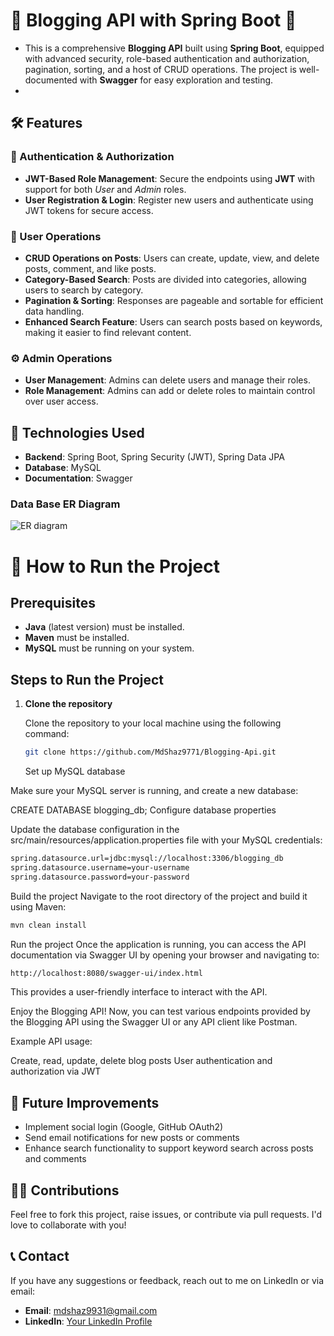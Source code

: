 # 🌟 Blogging API with Spring Boot 🌟

- This is a comprehensive **Blogging API** built using **Spring Boot**, equipped with advanced security, role-based authentication and authorization, pagination, sorting, and a host of CRUD operations. The project is well-documented with **Swagger** for easy exploration and testing.
- 


## 🛠 Features

### 🔑 Authentication & Authorization
- **JWT-Based Role Management**: Secure the endpoints using **JWT** with support for both _User_ and _Admin_ roles.
- **User Registration & Login**: Register new users and authenticate using JWT tokens for secure access.

### 📝 User Operations
- **CRUD Operations on Posts**: Users can create, update, view, and delete posts, comment, and like posts.
- **Category-Based Search**: Posts are divided into categories, allowing users to search by category.
- **Pagination & Sorting**: Responses are pageable and sortable for efficient data handling.
- **Enhanced Search Feature**: Users can search posts based on keywords, making it easier to find relevant content.

### ⚙ Admin Operations
- **User Management**: Admins can delete users and manage their roles.
- **Role Management**: Admins can add or delete roles to maintain control over user access.


## 🚀 Technologies Used
- **Backend**: Spring Boot, Spring Security (JWT), Spring Data JPA
- **Database**: MySQL
- **Documentation**: Swagger
  
### Data Base ER Diagram
![ER diagram](https://github.com/user-attachments/assets/38180534-800d-42b8-a0a7-80608cf4b7df)

# 🎯 How to Run the Project

## Prerequisites

- **Java** (latest version) must be installed.
- **Maven** must be installed.
- **MySQL** must be running on your system.

## Steps to Run the Project

1. **Clone the repository**

   Clone the repository to your local machine using the following command:
   ```bash
   git clone https://github.com/MdShaz9771/Blogging-Api.git
   ```
   Set up MySQL database

Make sure your MySQL server is running, and create a new database:

CREATE DATABASE blogging_db;
Configure database properties

Update the database configuration in the src/main/resources/application.properties file with your MySQL credentials:
```bash
spring.datasource.url=jdbc:mysql://localhost:3306/blogging_db
spring.datasource.username=your-username
spring.datasource.password=your-password
```
Build the project
Navigate to the root directory of the project and build it using Maven:
```bash
mvn clean install
```
Run the project
Once the application is running, you can access the API documentation via Swagger UI by opening your browser and navigating to:
```bash
http://localhost:8080/swagger-ui/index.html
```
This provides a user-friendly interface to interact with the API.

Enjoy the Blogging API!
Now, you can test various endpoints provided by the Blogging API using the Swagger UI or any API client like Postman.

Example API usage:

Create, read, update, delete blog posts
User authentication and authorization via JWT

## 🚀 Future Improvements

- Implement social login (Google, GitHub OAuth2)
- Send email notifications for new posts or comments
- Enhance search functionality to support keyword search across posts and comments

## 👨‍💻 Contributions

Feel free to fork this project, raise issues, or contribute via pull requests. I'd love to collaborate with you!

## 📞 Contact

If you have any suggestions or feedback, reach out to me on LinkedIn or via email:

- **Email**: [mdshaz9931@gmail.com](mailto:mdshaz9931@gmail.com)
- **LinkedIn**: [Your LinkedIn Profile](www.linkedin.com/in/md-shaz-a772a9214)

